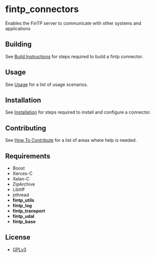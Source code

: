 fintp_connectors
================

Enables the FinTP server to communicate with other systems and applications	

Building
-----
See [Build Instructions](https://github.com/FinTP/fintp_connectors/wiki/Build-instructions) for steps required to build a fintp connector.

Usage
-----
See [Usage](https://github.com/FinTP/fintp_connectors/wiki/Usage) for a list of usage scenarios.

Installation
-----
See [Installation](https://github.com/FinTP/fintp_connectors/wiki/Installation) for steps required to install and configure a connector.

Contributing
-----
See [How To Contribute](http://www.fintp.org/how-to-contribute) for a list of areas where help is needed.

Requirements
------------
- Boost
- Xerces-C
- Xalan-C
- ZipArchive
- Libtiff
- pthread
- **fintp_utils**
- **fintp_log**
- **fintp_transport**
- **fintp_udal**
- **fintp_base**

License
-------
- [GPLv3](http://www.gnu.org/licenses/gpl-3.0.html)

